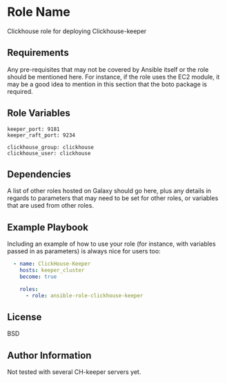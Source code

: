 Role Name
=========

Clickhouse role for deploying Clickhouse-keeper

Requirements
------------

Any pre-requisites that may not be covered by Ansible itself or the role should be mentioned here. For instance, if the role uses the EC2 module, it may be a good idea to mention in this section that the boto package is required.

Role Variables
--------------

```
keeper_port: 9181
keeper_raft_port: 9234

clickhouse_group: clickhouse
clickhouse_user: clickhouse
```

Dependencies
------------

A list of other roles hosted on Galaxy should go here, plus any details in regards to parameters that may need to be set for other roles, or variables that are used from other roles.

Example Playbook
----------------

Including an example of how to use your role (for instance, with variables passed in as parameters) is always nice for users too:

```yaml
  - name: ClickHouse-Keeper
    hosts: keeper_cluster
    become: true

    roles:
      - role: ansible-role-clickhouse-keeper
```

License
-------

BSD

Author Information
------------------

Not tested with several CH-keeper servers yet.